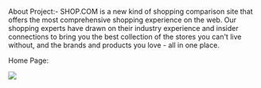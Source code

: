 About Project:- SHOP.COM is a new kind of shopping comparison site that offers the most comprehensive shopping experience on the web. Our shopping experts have drawn on their industry experience and insider connections to bring you the best collection of the stores you can't live without, and the brands and products you love - all in one place.

Home Page:
<div>
<img src="[C:\Users\PRAGATI\Pictures\Screenshots\Screenshot_20221124_233358.png](https://masai-course.s3.ap-south-1.amazonaws.com/editor/uploads/2022-11-24/Screenshot_20221124_233358_798667.png)"/>
</div>
